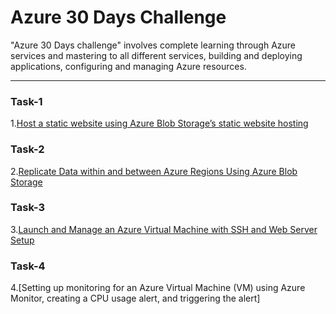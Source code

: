  # Azure 30 Days Challenge

 "Azure 30 Days challenge" involves complete learning through Azure services and mastering to all different services, building and deploying applications, configuring and managing Azure resources.   

---

### Task-1

1.[Host a static website using Azure Blob Storage’s static website hosting](https://github.com/vasanth-z/Azure-30-days-challenge/blob/f21e2ade8ef8b3c3307cc00ed89e8d0f4e5ed049/Task-1.md)

### Task-2

2.[Replicate Data within and between Azure Regions Using Azure Blob Storage](https://github.com/vasanth-z/Azure-30-days-challenge/blob/491322cad3553a10572afac0a48148497037ac36/Task-2.md)

### Task-3

3.[Launch and Manage an Azure Virtual Machine with SSH and Web Server Setup](https://github.com/vasanth-z/Azure-30-days-challenge/blob/80a9256bc4cd3e07fc2232ff6499d99483175a58/Task-3.md)

### Task-4

4.[Setting up monitoring for an Azure Virtual Machine (VM) using Azure Monitor, creating a CPU usage alert, and triggering the alert]





